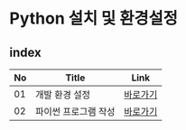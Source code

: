 # Python 설치 및 환경설정
index
---
|No|Title|Link|
|-|-|-|
|01|개발 환경 설정|[바로가기]('./01')|
|02|파이썬 프로그램 작성|[바로가기]('./02')|

<br>
